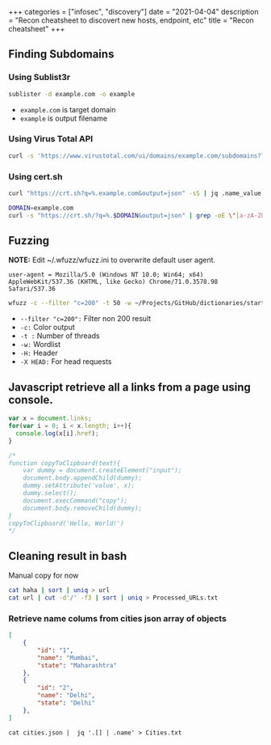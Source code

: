 +++
categories = ["infosec", "discovery"]
date = "2021-04-04"
description = "Recon cheatsheet to discovert new hosts, endpoint, etc"
title = "Recon cheatsheet"
+++

## Finding Subdomains

### Using Sublist3r
```bash
sublister -d example.com -o example
```

- `example.com` is target domain
- `example` is output filename

### Using Virus Total API
```bash
curl -s 'https://www.virustotal.com/ui/domains/example.com/subdomains?limit=40' | jq .data[].id
```

### Using cert.sh

```bash
curl "https://crt.sh?q=%.example.com&output=json" -sS | jq .name_value | uniq | tee output
```


```bash
DOMAIN=example.com
curl -s "https://crt.sh/?q=%.$DOMAIN&output=json" | grep -oE \"[a-zA-Z0-9.]+$DOMAIN\" | sed s/\"//g | sort -u
```

## Fuzzing

**NOTE:** Edit ~/.wfuzz/wfuzz.ini to overwrite default user agent.

```
user-agent = Mozilla/5.0 (Windows NT 10.0; Win64; x64) AppleWebKit/537.36 (KHTML, like Gecko) Chrome/71.0.3578.98 Safari/537.36
```

```bash
wfuzz -c --filter "c=200" -t 50 -w ~/Projects/GitHub/dictionaries/starter.txt https://www.target-domain.com/FUZZ
```
- `--filter "c=200":` Filter non 200 result
- `-c:` Color output
- `-t :` Number of threads
- `-w:` Wordlist
- `-H:` Header
- `-X HEAD:` For head requests


## Javascript retrieve all a links from a page using console.
```js
var x = document.links;
for(var i = 0; i < x.length; i++){
  console.log(x[i].href);
}

/*
function copyToClipboard(text){
    var dummy = document.createElement("input");
    document.body.appendChild(dummy);
    dummy.setAttribute('value', x);
    dummy.select();
    document.execCommand("copy");
    document.body.removeChild(dummy);
}
copyToClipboard('Hello, World!')
*/
```

## Cleaning result in bash

Manual copy for now



```bash
cat haha | sort | uniq > url 
cat url | cut -d'/' -f3 | sort | uniq > Processed_URLs.txt
```

### Retrieve name colums from cities json array of objects
```json
[
    {
        "id": "1",
        "name": "Mumbai",
        "state": "Maharashtra"
    },
    {
        "id": "2",
        "name": "Delhi",
        "state": "Delhi"
    },
]
```


```jq
cat cities.json |  jq '.[] | .name' > Cities.txt
```